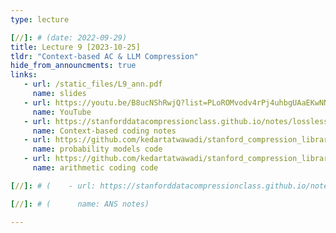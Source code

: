 ```yaml
---
type: lecture

[//]: # (date: 2022-09-29)
title: Lecture 9 [2023-10-25]
tldr: "Context-based AC & LLM Compression"
hide_from_announcments: true
links:
   - url: /static_files/L9_ann.pdf 
     name: slides
   - url: https://youtu.be/B8ucNShRwjQ?list=PLoROMvodv4rPj4uhbgUAaEKwNNak8xgkz
     name: YouTube
   - url: https://stanforddatacompressionclass.github.io/notes/lossless_iid/context_based_coding.html
     name: Context-based coding notes
   - url: https://github.com/kedartatwawadi/stanford_compression_library/blob/main/scl/compressors/probability_models.py
     name: probability models code
   - url: https://github.com/kedartatwawadi/stanford_compression_library/blob/main/scl/compressors/arithmetic_coding.py
     name: arithmetic coding code

[//]: # (    - url: https://stanforddatacompressionclass.github.io/notes/lossless_iid/ans.html)

[//]: # (      name: ANS notes)

---
```





